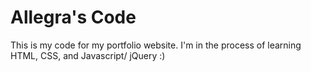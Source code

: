 # Allegra's Code
This is my code for my portfolio website.
I'm in the process of learning HTML, CSS, and Javascript/ jQuery :)

